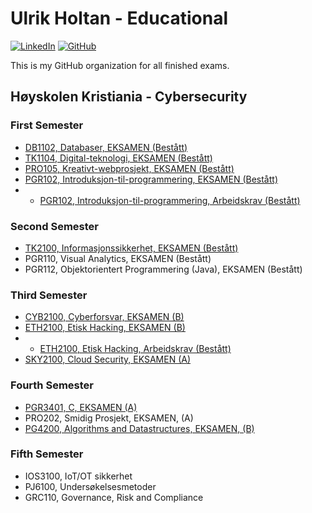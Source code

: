 # Ulrik Holtan - Educational

[![LinkedIn](https://img.shields.io/badge/LinkedIn-blue?style=for-the-badge&logo=linkedin)](https://www.linkedin.com/in/ulrik-holtan-428a16235)
[![GitHub](https://img.shields.io/badge/GitHub-grey?style=for-the-badge&logo=github)](https://github.com/ulrikholtan)

This is my GitHub organization for all finished exams.

## Høyskolen Kristiania - Cybersecurity

### First Semester

- [DB1102, Databaser, EKSAMEN (Bestått)](https://github.com/ulrikholtan/Previous-Exams/tree/8282eaa92a89572782ba61b58e7d1cb632afee1f/DB1102-Databaser)
- [TK1104, Digital-teknologi, EKSAMEN (Bestått)](https://github.com/ulrikholtan/Previous-Exams/tree/8282eaa92a89572782ba61b58e7d1cb632afee1f/TK1104-Digital-teknologi)
- [PRO105, Kreativt-webprosjekt, EKSAMEN (Bestått)](https://github.com/ulrikholtan/Previous-Exams/tree/8282eaa92a89572782ba61b58e7d1cb632afee1f/PRO105-kreativt-webprosjekt)
- [PGR102, Introduksjon-til-programmering, EKSAMEN (Bestått)](https://github.com/ulrikholtan/Previous-Exams/tree/8282eaa92a89572782ba61b58e7d1cb632afee1f/PGR102-Introduksjon-til-programmering)
- - [PGR102, Introduksjon-til-programmering, Arbeidskrav (Bestått)](https://github.com/ulrikholtan/Previous-Exams/tree/0dc3762b48758a78f45d91a346a9117ff2251b37/PGR102-Introduksjon-til-programmering-Arbeidskrav)

### Second Semester

- [TK2100, Informasjonssikkerhet, EKSAMEN (Bestått)](https://github.com/ulrikholtan/Previous-Exams/tree/8282eaa92a89572782ba61b58e7d1cb632afee1f/TK2100-Informasjonssikkerhet)
- PGR110, Visual Analytics, EKSAMEN (Bestått)
- PGR112, Objektorientert Programmering (Java), EKSAMEN (Bestått)

### Third Semester

- [CYB2100, Cyberforsvar, EKSAMEN (B)](https://github.com/ulrikholtan/Previous-Exams/tree/8282eaa92a89572782ba61b58e7d1cb632afee1f/CYB2100-Cyberforsvar)
- [ETH2100, Etisk Hacking, EKSAMEN (B)](https://github.com/ulrikholtan/Previous-Exams/tree/8282eaa92a89572782ba61b58e7d1cb632afee1f/ETH2100-Etisk-Hacking)
- - [ETH2100, Etisk Hacking, Arbeidskrav (Bestått)](https://github.com/ulrikholtan/Previous-Exams/tree/fc818d40a0b73075aa6bb6c4edc70b5fefc50259/ETH2100-Etisk-Hacking-Arbeidskrav)
- [SKY2100, Cloud Security, EKSAMEN (A)](https://github.com/ulrikholtan/Previous-Exams/tree/8282eaa92a89572782ba61b58e7d1cb632afee1f/SKY2100-Cloudsecurity)

### Fourth Semester

- [PGR3401, C, EKSAMEN (A)](https://github.com/ulrikholtan/Previous-Exams/tree/8282eaa92a89572782ba61b58e7d1cb632afee1f/PG3401-C)
- PRO202, Smidig Prosjekt, EKSAMEN, (A)
- [PG4200, Algorithms and Datastructures, EKSAMEN, (B)](https://github.com/ulrikholtan/Previous-Exams/tree/8282eaa92a89572782ba61b58e7d1cb632afee1f/PG4200-Algorithms-and-Datastructures)

### Fifth Semester

- IOS3100, IoT/OT sikkerhet
- PJ6100, Undersøkelsesmetoder
- GRC110, Governance, Risk and Compliance
